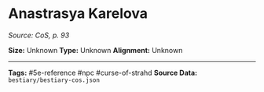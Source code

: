 # Anastrasya Karelova

*Source: CoS, p. 93*

**Size:** Unknown
**Type:** Unknown
**Alignment:** Unknown

---
**Tags:** #5e-reference #npc #curse-of-strahd
**Source Data:** `bestiary/bestiary-cos.json`